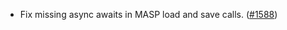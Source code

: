 - Fix missing async awaits in MASP load and save calls.
  ([\#1588](https://github.com/anoma/namada/pull/1588))
